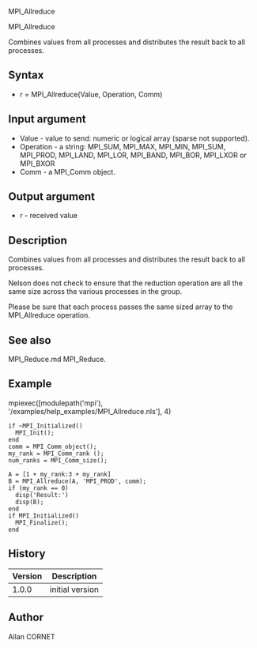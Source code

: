 



MPI_Allreduce


MPI_Allreduce

Combines values from all processes and distributes the result back to all processes.

## Syntax

- r = MPI_Allreduce(Value, Operation, Comm)

## Input argument

 - Value - value to send: numeric or logical array (sparse not supported).
 - Operation - a string: MPI_SUM, MPI_MAX, MPI_MIN, MPI_SUM, MPI_PROD, MPI_LAND, MPI_LOR, MPI_BAND, MPI_BOR, MPI_LXOR or MPI_BXOR
 - Comm - a MPI_Comm object.

## Output argument

 - r - received value

## Description


  <p>Combines values from all processes and distributes the result back to all processes.</p>
  <p>Nelson does not check to ensure that the reduction operation are all the same size across the various processes in the group.</p>
  <p>Please be sure that each process passes the same sized array to the MPI_Allreduce operation.</p>


## See also

MPI_Reduce.md MPI_Reduce.
## Example

mpiexec([modulepath('mpi'), '/examples/help_examples/MPI_Allreduce.nls'], 4)
```Nelson
if ~MPI_Initialized()
  MPI_Init();
end
comm = MPI_Comm_object();
my_rank = MPI_Comm_rank ();
num_ranks = MPI_Comm_size();

A = [1 + my_rank:3 + my_rank]
B = MPI_Allreduce(A, 'MPI_PROD', comm);
if (my_rank == 0)
  disp('Result:')
  disp(B);
end
if MPI_Initialized()
  MPI_Finalize();
end
```

## History

|Version|Description|
|------|------|
|1.0.0|initial version|


## Author

Allan CORNET



